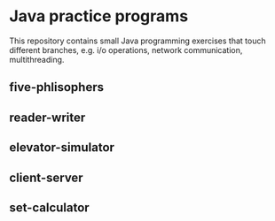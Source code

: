 # Java practice programs

This repository contains small Java programming exercises that touch different branches, e.g. i/o operations, network communication, multithreading.

## five-phlisophers

## reader-writer

## elevator-simulator

## client-server 

## set-calculator

